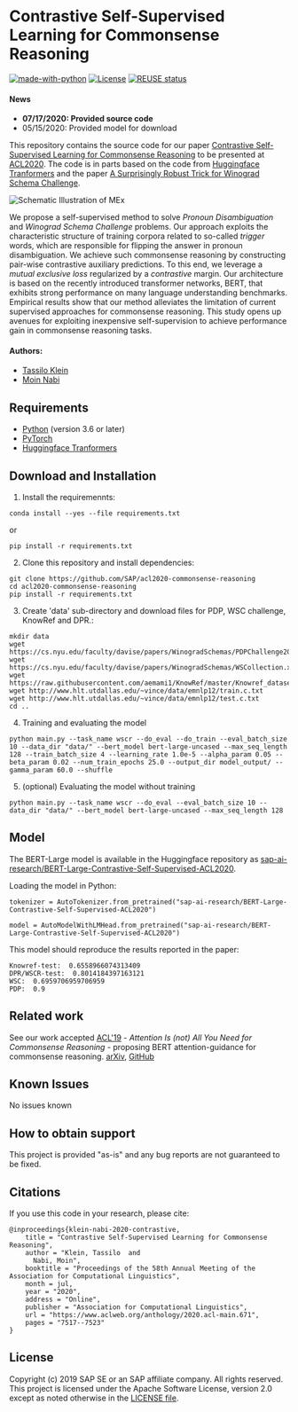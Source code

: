 
# Contrastive Self-Supervised Learning for Commonsense Reasoning
[![made-with-python](https://img.shields.io/badge/Made%20with-Python-red.svg)](#python)
[![License](https://img.shields.io/badge/License-Apache%202.0-blue.svg)](https://opensource.org/licenses/Apache-2.0)
[![REUSE status](https://api.reuse.software/badge/github.com/SAP-samples/acl2020-commonsense)](https://api.reuse.software/info/github.com/SAP-samples/acl2020-commonsense)


#### News
- **07/17/2020: Provided source code**
- 05/15/2020: Provided model for download
 
This repository contains the source code for our paper [Contrastive Self-Supervised Learning for Commonsense Reasoning](https://arxiv.org/abs/2005.00669) to be presented at  [ACL2020]( https://acl2020.org/). The code is in parts based on the code from [Huggingface Tranformers](https://github.com/huggingface/transformers) and the paper [A Surprisingly Robust Trick for Winograd Schema Challenge](https://github.com/vid-koci/bert-commonsense).

![Schematic Illustration of MEx](https://github.com/SAP-samples/acl2020-commonsense/blob/master/img/mex_illustration.png)
 
We propose a self-supervised method to solve *Pronoun Disambiguation* and *Winograd Schema Challenge* problems.
Our approach exploits the characteristic structure of training corpora related to so-called *trigger* words, which are responsible for flipping the answer in pronoun disambiguation. 
We achieve such commonsense reasoning by constructing pair-wise contrastive auxiliary predictions. To this end, we leverage a *mutual exclusive loss* regularized by a *contrastive* margin.
Our architecture is based on the recently introduced transformer networks, BERT, that exhibits strong performance on many language understanding benchmarks. Empirical results show that our method alleviates the limitation of current supervised approaches for commonsense reasoning. This study opens up avenues for exploiting inexpensive self-supervision to achieve performance gain in commonsense reasoning tasks.

#### Authors:
 - [Tassilo Klein](https://tjklein.github.io/)
 - [Moin Nabi](https://moinnabi.github.io/)

## Requirements
- [Python](https://www.python.org/) (version 3.6 or later)
- [PyTorch](https://pytorch.org/)
- [Huggingface Tranformers](https://github.com/huggingface/transformers)


## Download and Installation

1. Install the requiremennts:

```
conda install --yes --file requirements.txt
```

or

```
pip install -r requirements.txt
```

2. Clone this repository and install dependencies:
```
git clone https://github.com/SAP/acl2020-commonsense-reasoning
cd acl2020-commonsense-reasoning
pip install -r requirements.txt
```

3. Create 'data' sub-directory and download files for PDP, WSC challenge, KnowRef and DPR.:
```
mkdir data
wget https://cs.nyu.edu/faculty/davise/papers/WinogradSchemas/PDPChallenge2016.xml
wget https://cs.nyu.edu/faculty/davise/papers/WinogradSchemas/WSCollection.xml
wget https://raw.githubusercontent.com/aemami1/KnowRef/master/Knowref_dataset/knowref_test.json
wget http://www.hlt.utdallas.edu/~vince/data/emnlp12/train.c.txt
wget http://www.hlt.utdallas.edu/~vince/data/emnlp12/test.c.txt
cd ..
```

4. Training and evaluating the model
```
python main.py --task_name wscr --do_eval --do_train --eval_batch_size 10 --data_dir "data/" --bert_model bert-large-uncased --max_seq_length 128 --train_batch_size 4 --learning_rate 1.0e-5 --alpha_param 0.05 --beta_param 0.02 --num_train_epochs 25.0 --output_dir model_output/ --gamma_param 60.0 --shuffle

```

5. (optional) Evaluating the model without training
```
python main.py --task_name wscr --do_eval --eval_batch_size 10 --data_dir "data/" --bert_model bert-large-uncased --max_seq_length 128     

```

## Model

The BERT-Large model is available in the Huggingface repository as [sap-ai-research/BERT-Large-Contrastive-Self-Supervised-ACL2020](https://huggingface.co/sap-ai-research/BERT-Large-Contrastive-Self-Supervised-ACL2020).

Loading the model in Python:

```
tokenizer = AutoTokenizer.from_pretrained("sap-ai-research/BERT-Large-Contrastive-Self-Supervised-ACL2020")

model = AutoModelWithLMHead.from_pretrained("sap-ai-research/BERT-Large-Contrastive-Self-Supervised-ACL2020")
```

This model should reproduce the results reported in the paper:

```
Knowref-test:  0.6558966074313409
DPR/WSCR-test:  0.8014184397163121
WSC:  0.6959706959706959
PDP:  0.9
```

## Related work
See our work accepted [ACL'19](http://acl2019.org/) - *Attention Is (not) All You Need for Commonsense Reasoning* - proposing BERT attention-guidance for commonsense reasoning. [arXiv](https://arxiv.org/abs/1905.13497), [GitHub](https://github.com/SAP-samples/acl2019-commonsense/)

## Known Issues
No issues known


## How to obtain support
This project is provided "as-is" and any bug reports are not guaranteed to be fixed.


## Citations
If you use this code in your research,
please cite:

```
@inproceedings{klein-nabi-2020-contrastive,
    title = "Contrastive Self-Supervised Learning for Commonsense Reasoning",
    author = "Klein, Tassilo  and
      Nabi, Moin",
    booktitle = "Proceedings of the 58th Annual Meeting of the Association for Computational Linguistics",
    month = jul,
    year = "2020",
    address = "Online",
    publisher = "Association for Computational Linguistics",
    url = "https://www.aclweb.org/anthology/2020.acl-main.671",
    pages = "7517--7523"
}
```


## License
Copyright (c) 2019 SAP SE or an SAP affiliate company. All rights reserved. This project is licensed under the Apache Software License, version 2.0 except as noted otherwise in the [LICENSE file](LICENSE).
